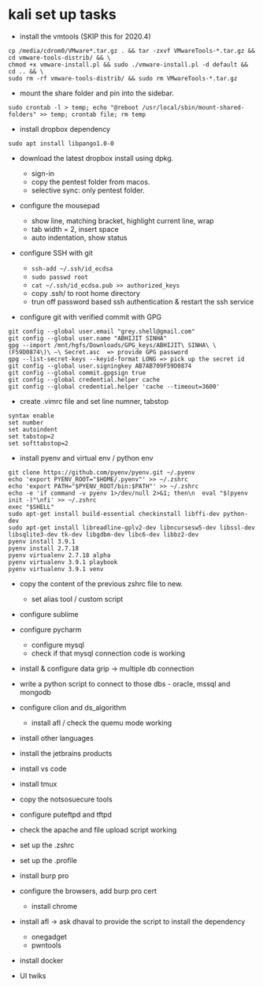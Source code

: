 # kali set up tasks

- install the vmtools (SKIP this for 2020.4)
```
cp /media/cdrom0/VMware*.tar.gz . && tar -zxvf VMwareTools-*.tar.gz && cd vmware-tools-distrib/ && \
chmod +x vmware-install.pl && sudo ./vmware-install.pl -d default && cd .. && \
sudo rm -rf vmware-tools-distrib/ && sudo rm VMwareTools-*.tar.gz
```

- mount the share folder and pin into the sidebar.
```
sudo crontab -l > temp; echo "@reboot /usr/local/sbin/mount-shared-folders" >> temp; crontab file; rm temp
```

- install dropbox dependency
```
sudo apt install libpango1.0-0
```

- download the latest dropbox install using dpkg.
  - sign-in
  - copy the pentest folder from macos.
  - selective sync: only pentest folder.

- configure the mousepad
  - show line, matching bracket, highlight current line, wrap
  - tab width = 2, insert space
  - auto indentation, show status

- configure SSH with git
  - `ssh-add ~/.ssh/id_ecdsa`
  - `sudo passwd root`
  - `cat ~/.ssh/id_ecdsa.pub >> authorized_keys`
  - copy .ssh/ to root home directory
  - trun off password based ssh authentication & restart the ssh service

- configure git with verified commit with GPG
```
git config --global user.email "grey.shell@gmail.com"
git config --global user.name "ABHIJIT SINHA"
gpg --import /mnt/hgfs/Downloads/GPG_keys/ABHIJIT\ SINHA\ \(F59D0874\)\ –\ Secret.asc  => provide GPG password
gpg --list-secret-keys --keyid-format LONG => pick up the secret id
git config --global user.signingkey AB7AB709F59D0874
git config --global commit.gpgsign true
git config --global credential.helper cache
git config --global credential.helper 'cache --timeout=3600'
```
- create .vimrc file and set line numner, tabstop
```
syntax enable
set number
set autoindent
set tabstop=2
set softtabstop=2
```

- install pyenv and virtual env / python env
```
git clone https://github.com/pyenv/pyenv.git ~/.pyenv
echo 'export PYENV_ROOT="$HOME/.pyenv"' >> ~/.zshrc
echo 'export PATH="$PYENV_ROOT/bin:$PATH"' >> ~/.zshrc
echo -e 'if command -v pyenv 1>/dev/null 2>&1; then\n  eval "$(pyenv init -)"\nfi' >> ~/.zshrc
exec "$SHELL"
sudo apt-get install build-essential checkinstall libffi-dev python-dev
sudo apt-get install libreadline-gplv2-dev libncursesw5-dev libssl-dev libsqlite3-dev tk-dev libgdbm-dev libc6-dev libbz2-dev
pyenv install 3.9.1
pyenv install 2.7.18
pyenv virtualenv 2.7.18 alpha
pyenv virtualenv 3.9.1 playbook
pyenv virtualenv 3.9.1 venv
```

- copy the content of the previous zshrc file to new.
  - set alias tool / custom script

- configure sublime
- configure pycharm
  - configure mysql
  - check if that mysql connection code is working
- install & configure data grip -> multiple db connection
- write a python script to connect to those dbs - oracle, mssql and mongodb

- configure clion and ds_algorithm
  - install afl / check the quemu mode working

- install other languages
- install the jetbrains products
- install vs code
- install tmux
- copy the notsosuecure tools
- configure puteftpd and tftpd
- check the apache and file upload script working
- set up the .zshrc
- set up the .profile
- install burp pro
- configure the browsers, add burp pro cert
  - install chrome

- install afl -> ask dhaval to provide the script to install the dependency
  - onegadget
  - pwntools

- install docker
- UI twiks
